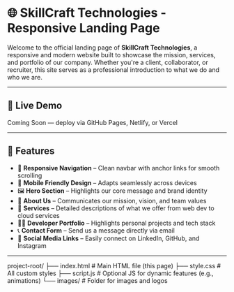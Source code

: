 # 🌐 SkillCraft Technologies - Responsive Landing Page

Welcome to the official landing page of **SkillCraft Technologies**, a responsive and modern website built to showcase the mission, services, and portfolio of our company. Whether you're a client, collaborator, or recruiter, this site serves as a professional introduction to what we do and who we are.

---

## 🚀 Live Demo
Coming Soon — deploy via GitHub Pages, Netlify, or Vercel

---

## 📌 Features

- 🧭 **Responsive Navigation** – Clean navbar with anchor links for smooth scrolling
- 📱 **Mobile Friendly Design** – Adapts seamlessly across devices
- 🖼️ **Hero Section** – Highlights our core message and brand identity
- 💼 **About Us** – Communicates our mission, vision, and team values
- 🔧 **Services** – Detailed descriptions of what we offer from web dev to cloud services
- 👨‍💻 **Developer Portfolio** – Highlights personal projects and tech stack
- 📞 **Contact Form** – Send us a message directly via email
- 🔗 **Social Media Links** – Easily connect on LinkedIn, GitHub, and Instagram

---

project-root/
├── index.html # Main HTML file (this page)
├── style.css # All custom styles
├── script.js # Optional JS for dynamic features (e.g., animations)
└── images/ # Folder for images and logos
